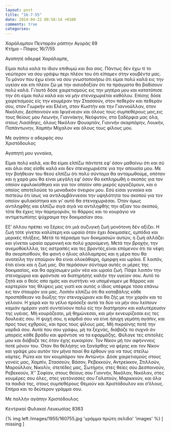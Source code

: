 ```yaml
---
layout: post
title: "16-7-55"
date: 2014-04-22 00:58:14 +0100
comments: true
categories:
---
```


Χαράλαμπον Πενταράν ράπτην Αγοράς 69 <br/>
Κτήμα – Πάφος 16/7/55

Αγαπητέ αδερφέ Χαράλαμπε,

Είμαι πολύ καλά το ίδιον επιθυμώ και δια σας. Πάντως δέν έχω τί το νεώτερον να σου γράψω περι πλέον του ότι είπαμεν στην κουβέντα μας. Το μόνον που έχω είναι να σου γνωστοποιήσω ότι είμαι πολύ καλά εις την υγείαν και επι πλέον ζώ με την αισιοδοξίαν ότι τα πράγματα θα βαδίσουν πολύ καλά. Γι’αυτό δόσε χαιρετισμούς εις την μητέρα μου και κατατόπισε την ότι είμαι πολύ καλά και να μήν στενοχωριέται καθόλου. Επίσης δόσε χαιρετισμούς είς την κουμέραν την Στασσούν, στον πεθερόν και πεθεράν σου, στον Γιωρκήν και Ελένη, στον Κωστήν και την Γιαννούλλαν, στον Νικόλαν, Δεσποινούν και Ιφιγένειαν και όλους τους συμπεθέρους μας,εις τους θείους μου Λεωνήν, Γιαννάκην, Νεόφυτον, στα ξαδέρφια μας όλα, στους Λιασίδηες, όλους Νικόλαν Φουαρτάν, Γιαννήν σκαρπάρην, Λουκήν, Παπάντωνην, Χαμπήν Μίχαλον και όλους τους φίλους μου.

Με αγάπην ο αδερφός σου<br/>
Χριστόδουλος


Αγαπητή μου γυναίκα,

Είμαι πολύ καλά, και θα είμαι ελπίζω πάντοτε εφ’ όσον μαθαίνω ότι και σύ και όλοι σας είσθε καλά και δεν στενοχωριέστε για την απουσία μου. Με την βοήθειαν του θεού ελπίζω ότι πολύ σύντομα θα ανταμωθούμε, οπόταν και η χαρά μου θα είναι μεγάλη εφ’ όσον θα εκπληρωθή ο σκοπός για τον οποίον εφυλακίσθηκα και για τον οποίον απο μικρός εργαζόμουν, και ο οποίος αποτελούσε το μοναδικόν όνειρον μου. Εσύ είσαι γυναίκα και πιστεύω ότι ίσως να αντιλαμβάννεσαι την υψηλότητα του σκοπού για τον οποίον φυλακίστηκα και γι’ αυτό θα στενοχωριέσαι. Όταν όμως αντιληφθής και ελπίζω σιγά σιγά να αντιληφθής την αξίαν του σκοπού, τότε θα έχεις την παρηγοριάν, το θάρρος και το κουράγιο να αντιμετωπίσης ψύχραιμα την δοκιμασίαν σου.

Εξ’ άλλου πρέπει να ξέρεις ότι μιά συζυγική ζωή μονότονη δέν αξίζει. Η ζωή τότε γίνεται καλύτερη και ωραία όταν έχει δοκιμασίες, εμπόδια και μερικές πλήξεις. Μετά το πέρασμα των δοκιμασιών αυτών, η ζωή αλλάζει και γίνεται ωραία αρμονική και πολύ χαρούμενη. Μετά την βροχήν, την ανεμοθύελλλα, τες αστραπές και τες βροντές,είναι επόμενον ότι τα νέφη θα σκορπισθούν, θα φανή ο ήλιος αλόλαμπρος
και η μέρα που θα ανατείλη την επαύριον θα είναι ολοκάθαρη, όμορφη και ωράια. ́Ε λοιπόν, έτσι είναι και η ζωή μας. Θα περάσουν σύντομα αυτές οι μέρες της δοκιμασίας, και θα αρχίσωμεν μιάν νέα και ωραία ζωή. Πάψε λοιπόν την στενοχώρια και φρόντισε να διατηρήσης καλήν την υγείαν σου. Αυτό το ζητά και ο θεός απο ημάς και συστήνει να υπομένομεν με θάρρος και καρτερίαν τας θλίψεις μας γιατί και αυτός ο ίδιος υπέφερε τόσα επάνω εις τον σταυρόν για μας. Λοιπόν ελπίζω ότι θα καταβάλης κάθε προσπάθειαν να διώξης την στενοχώριαν και θα ζής με την χαράν και το γέλοιον. Η χαρά και το γέλιο πρόσεξε αυτά τα δύο να μήν σου λείπουν καμιάν ημέραν γιατί συντείνουν πολύ είς την διατήρησιν και καλυτέρευσιν της υγέιας. Μή κουράζεσαι, μή θημώνεσαι, και μήν εκνευρίζεσαι εις τες δουλειές σου. Η ψυχή σου, η καρδιά σου να είνε ήσυχη γεμάτη αγάπιν, και προς τους εχθρούς, και προς τους φίλους μας. Μή πικραίνης ποτέ την καρδιά σου. Αυτά που σου γράφω, μή τα ξεχνάς, διάβαζε τα συχνά άν μπορείς κάθε βράδυ και φρόντισε να τα εφαρμόζης. Φύλαγε τες επιτολές μου και διάβαζε τες όταν έχης ευκαιρίαν. Τον Νίκον μή τον αφήνννεις ποτέ μόνον του. Όταν θα θελήσης να ξανάρθης να φέρης και τον Νίκον και γράψε μου αυτόν τον μήνα ποιοί θα έρθουν για να τους στείλω κάρτες. Ρώτα και τον κουμπάρον τον Αντώνην. Δόσε χαιρετισμούς στους γονείς μας, Χαμπίν, Στασσούν, Βάσον, Ρεβεκκούν, Αντρείκκον, Στιλλούν, Μαρούλλαν, Νικολίν, στετέδες μας, Σωτήρην, στες θείες σου Δεσποινούν, Ρεβεκκούν, Χ’’ Σοφίαν, στους θείους σου Γιαννήν, Νικόλαν, Νικόλαν, στες κουμέρες σου όλες, στες γειτόνισσες σου Γαλατούν, Μαρικκούν, και όλα τα παιδιά της, στους συμπεθέρους Θεμούν και Χριστόδουλον και σ’όλους. Επήρα και το δεύτερον γράμμα σου.

Με πολλήν αγάπην Χριστόδουλος


Κεντρικαί Φυλακαί Λευκωσίας 8363


{% img left /images/1955/160755.jpg 'γράμμα πρώτη σελίδα' 'images' %}
[ missing ]
